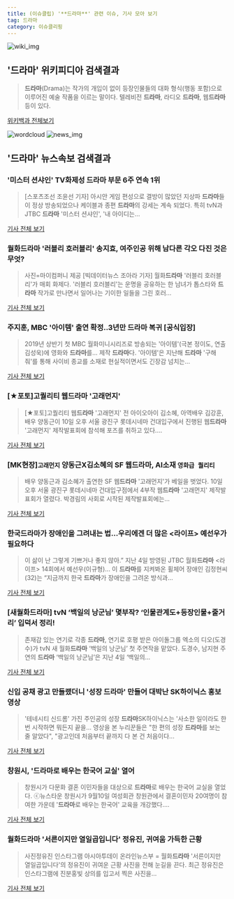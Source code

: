 ```yaml
---
title: (이슈클립) '**드라마**' 관련 이슈, 기사 모아 보기
tag: 드라마
category: 이슈클리핑
---
```

![wiki_img](https://user-images.githubusercontent.com/42597476/44503234-41136a80-a6d0-11e8-9071-6fc6418eafe4.png)
## **'**드라마**'** 위키피디아 검색결과
>**드라마**(Drama)는 작가의 개입이 없이 등장인물들의 대화 형식(행동 포함)으로 이루어진 예술 작품을 이르는 말이다. 텔레비전 **드라마**, 라디오 **드라마**, 웹**드라마** 등이 있다.

<a href="https://ko.wikipedia.org/wiki/드라마" target="_blank">위키백과 전체보기</a>

![wordcloud](https://s3.ap-northeast-2.amazonaws.com/lyrics101-wordcloud/2018-09-10-1536584414.png)
![news_img](https://user-images.githubusercontent.com/42597476/44507050-1206f400-a6e4-11e8-8d98-7ffbfebb353f.png)
## **'**드라마**'** 뉴스속보 검색결과
### '미스터 션샤인' TV화제성 **드라마** 부문 6주 연속 1위

>[스포츠조선 조윤선 기자] 아시안 게임 편성으로 결방이 많았던 지상파 **드라마**들이 정상 방송되었으나 케이블과 종편 **드라마**의 강세는 계속 되었다. 특히 tvN과 JTBC **드라마** '미스터 션샤인', '내 아이디는...

<a href="http://sports.chosun.com/news/ntype.htm?id=201809100100081690006373&servicedate=20180910" target="_blank">기사 전체 보기</a>

### 월화**드라마** '러블리 호러블리' 송지효, 여주인공 위해 남다른 각오 다진 것은 무엇?

>사진=마이컴퍼니 제공 [빅데이터뉴스 조아라 기자] 월화**드라마** '러블리 호러블리'가 매회 화제다. '러블리 호러블리'는 운명을 공유하는 한 남녀가 톱스타와 **드라마** 작가로 만나면서 일어나는 기이한 일들을 그린 호러...

<a href="http://www.thebigdata.co.kr/view.php?ud=201809102003125688c2f6b121bc_23" target="_blank">기사 전체 보기</a>

### 주지훈, MBC '아이템' 출연 확정..3년만 **드라마** 복귀 [공식입장]

>2019년 상반기 첫 MBC 월화미니시리즈로 방송되는 '아이템'(극본 정이도, 연출 김성욱)에 영화와 **드라마**를... 제작 **드라마**다. '아이템'은 지난해 **드라마** '구해줘'를 통해 사이비 종교를 소재로 현실적이면서도 긴장감 넘치는...

<a href="http://www.osen.co.kr/article/G1110986173" target="_blank">기사 전체 보기</a>

### [★포토]고퀄리티 웹**드라마** '고래먼지'

>[★포토]고퀄리티 웹**드라마** '고래먼지' 전 아이오아이 김소혜, 아역배우 김강훈, 배우 양동근이 10일 오후 서울 광진구 롯데시네마 건대입구에서 진행된 웹**드라마** '고래먼지' 제작발표회에 참석해 포즈를 취하고 있다....

<a href="http://star.mt.co.kr/stview.php?no=2018091014420560580" target="_blank">기사 전체 보기</a>

### [MK현장]`고래먼지` 양동근X김소혜의 SF 웹**드라마**, AI소재 `영화급 퀄리티`

>배우 양동근과 김소혜가 출연한 SF 웹**드라마** '고래먼지'가 베일을 벗었다. 10일 오후 서울 광진구 롯데시네마 건대입구점에서 4부작 웹**드라마** '고래먼지' 제작발표회가 열렸다. 박경림의 사회로 시작된 제작발표회에는...

<a href="http://star.mk.co.kr/new/view.php?mc=ST&year=2018&no=570205" target="_blank">기사 전체 보기</a>

### 한국**드라마**가 장애인을 그려내는 법…우리에겐 더 많은 <라이프> 예선우가 필요하다

>이 삶이 난 그렇게 기쁘거나 좋지 않아.” 지난 4일 방영된 JTBC 월화**드라마** <라이프> 14회에서 예선우(이규형)... 이 **드라마**를 지켜봐온 휠체어 장애인 김정현씨(32)는 “지금까지 한국 **드라마**가 장애인을 그려온 방식과...

<a href="http://news.khan.co.kr/kh_news/khan_art_view.html?artid=201809101442001&code=940100" target="_blank">기사 전체 보기</a>

### [새월화**드라마**] tvN ‘백일의 낭군님’ 몇부작? ‘인물관계도+등장인물+줄거리’ 입덕서 정리!

>존재감 있는 연기로 각종 **드라마**, 연기로 호평 받은 아이돌그룹 엑소의 디오(도경수)가 tvN 새 월화**드라마** ‘백일의 낭군님’ 첫 주연작을 맡았다. 도경수, 남지현 주연의 **드라마** ‘백일의 낭군님’은 지난 4일 ‘백일의...

<a href="http://famtimes.co.kr/news/view/57557" target="_blank">기사 전체 보기</a>

### 신입 공채 광고 만들랬더니 '성장 **드라마**' 만들어 대박난 SK하이닉스 홍보 영상

>'테네시티 신드롬' 가진 주인공의 성장 **드라마**SK하이닉스는 '사소한 일이라도 한 번 시작하면 뭐든지 끝을... 영상을 본 누리꾼들은 "한 편의 성장 **드라마**를 보는 줄 알았다", "광고인데 처음부터 끝까지 다 본 건 처음이다...

<a href="http://www.insight.co.kr/news/177589" target="_blank">기사 전체 보기</a>

### 창원시, '**드라마**로 배우는 한국어 교실' 열어

>창원시가 다문화 결혼 이민자들을 대상으로 **드라마**로 배우는 한국어 교실을 열었다. ⓒ뉴스타운 창원시가 9월10일 여성회관 창원관에서 결혼이민자 20여명이 참여한 가운데 '**드라마**로 배우는 한국어' 교육을 개강했다....

<a href="http://www.newstown.co.kr/news/articleView.html?idxno=339983" target="_blank">기사 전체 보기</a>

### 월화**드라마** '서른이지만 열일곱입니다' 정유진, 귀여움 가득한 근황

>사진정유진 인스타그램 아시아투데이 온라인뉴스부 = 월화**드라마** '서른이지만 열일곱입니다'의 정유진이 귀여운 근황 사진을 전해 눈길을 끈다. 최근 정유진은 인스타그램에 진분홍빛 상의를 입고서 찍은 사진을...

<a href="http://www.asiatoday.co.kr/view.php?key=20180910002121544" target="_blank">기사 전체 보기</a>


